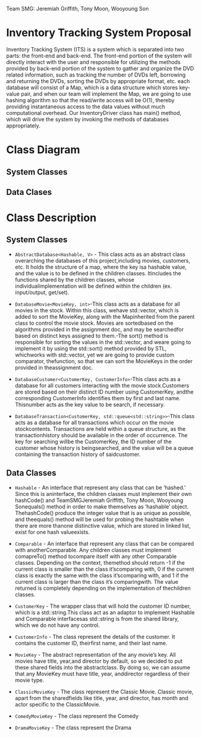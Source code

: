 Team SMG: Jeremiah Griffith, Tony Moon, Wooyoung Son

# Inventory Tracking System Proposal
Inventory Tracking System (ITS) is a system which is separated into two parts: the front-end and back-end. The front-end portion of the system will directly interact with the user and responsible for utilizing the methods provided by back-end portion of the system to gather and organize the DVD related information, such as tracking the number of DVDs left, borrowing and returning the DVDs, sorting the DVDs by appropriate format, etc. each database will consist of a Map, which is a data structure which stores key-value pair, and when our team will implement the Map, we are going to use hashing algorithm so that the read/write access will be O(1), thereby providing instantaneous access to the data values without much computational overhead. Our InventoryDriver class has main() method, which will drive the system by invoking the methods of databases appropriately. 

# Class Diagram
## System Classes

## Data Clases

# Class Description
## System Classes
* `AbstractDatabase<Hashable, V>` - This class acts as an abstract class overarching the databases of this project,including movies, customers, etc. It holds the structure of a map, where the key isa hashable value, and the value is to be defined in the children classes. Itincludes the functions shared by the children classes, whose individualimplementation will be defined within the children (ex. input/output, get/set).

* `DatabaseMovie<MovieKey, int>`-This class acts as a database for all movies in the stock. Within this class, wehave std::vector, which is added to sort the MovieKey, along with the Mapinherited from the parent class to control the movie stock. Movies are sortedbased on the algorithms provided in the assignment doc, and may be searchedfor based on distinct keys assigned to them.-The sort() method is responsible for sorting the values in the std::vector, and weare going to implement it by using the std::sort() method provided by STL, whichworks with std::vector, yet we are going to provide custom comparator, thefunction, so that we can sort the MovieKeys in the order provided in theassignment doc.

* `DatabaseCustomer<CustomerKey, CustomerInfo>`-This class acts as a database for all customers interacting with the movie stock.Customers are stored based on their distinct ID number using CustomerKey, andthe corresponding CustomerInfo identifies them by first and last name. Thisnumber acts as the key value to be search, if necessary.

* `DatabaseTransaction<CustomerKey, std::queue<std::string>>`-This class acts as a database for all transactions which occur on the movie stockcontents. Transactions are held within a queue structure, as the transactionhistory should be available in the order of occurrence. The key for searching willbe the CustomerKey, the ID number of the customer whose history is beingsearched, and the value will be a queue containing the transaction history of saidcustomer.

## Data Classes

* `Hashable` - An interface that represent any class that can be ‘hashed.’ Since this is aninterface, the children classes must implement their own hashCode() and
TeamSMGJeremiah Griffith, Tony Moon, Wooyoung Sonequals() method in order to make themselves as ‘hashable’ object. ThehashCode() produce the integer value that is as unique as possible, and theequals() method will be used for probing the hashtable when there are more thanone distinctive value, which are stored in linked list, exist for one hash valueexists.

* `Comparable` - An interface that represent any class that can be compared with anotherComparable. Any children classes must implement comapreTo() method tocompare itself with any other Comparable classes. Depending on the context, themethod should return -1 if the current class is smaller than the class it’scomparing with, 0 if the current class is exactly the same with the class it’scomparing with, and 1 if the current class is larger than the class it’s comparingwith. The value returned is completely depending on the implementation of thechildren classes.

* `CustomerKey` - The wrapper class that will hold the customer ID number, which is a std::string.This class act as an adaptor to implement Hashable and Comparable interfacesas std::string is from the shared library, which we do not have any control.

* `CustomerInfo` - The class represent the details of the customer. It contains the customer ID, theirfirst name, and their last name.

* `MovieKey` - The abstract representation of the any movie’s key. All movies have title, year,and director by default, so we decided to put these shared fields into the abstractclass. By doing so, we can assume that any MovieKey must have title, year, anddirector regardless of their movie type.

* `ClassicMovieKey` - The class represent the Classic Movie. Classic movie, apart from the sharedfields like title, year, and director, has month and actor specific to the ClassicMovie.

* `ComedyMovieKey` - The class represent the Comedy

* `DramaMovieKey` - The class represent the Drama
